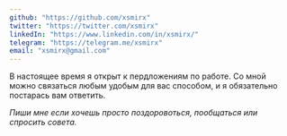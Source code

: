```yaml
---
github: "https://github.com/xsmirx"
twitter: "https://twitter.com/xsmirx"
linkedIn: "https://www.linkedin.com/in/xsmirx/"
telegram: "https://telegram.me/xsmirx"
email: "xsmirx@gmail.com"
---
```


В настоящее время я открыт к пердложениям по работе. Со мной можно связаться любым удобым для вас способом, и я обязательно постарась вам ответить.

_Пиши мне если хочешь просто поздоровоться, пообщаться или спросить совета._
